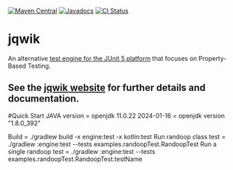 [![Maven Central](https://maven-badges.herokuapp.com/maven-central/net.jqwik/jqwik/badge.svg)](https://maven-badges.herokuapp.com/maven-central/net.jqwik/jqwik)
[![Javadocs](http://javadoc.io/badge/net.jqwik/jqwik-api.svg)](https://jqwik.net/docs/current/javadoc/index.html)
[![CI Status](https://github.com/jqwik-team/jqwik/workflows/CI/badge.svg?branch=main)](https://github.com/jqwik-team/jqwik/actions)

# jqwik

An alternative 
[test engine for the JUnit 5 platform](https://junit.org/junit5/docs/current/user-guide/#launcher-api-engines-custom)
that focuses on Property-Based Testing.


## See the [jqwik website](http://jqwik.net) for further details and documentation.

#Quick Start
JAVA version = openjdk 11.0.22 2024-01-16
             = openjdk version "1.8.0_392"

Build = ./gradlew build -x engine:test -x kotlin:test
Run randoop class test = ./gradlew :engine:test --tests examples.randoopTest.RandoopTest
Run a single randoop test = ./gradlew :engine:test --tests examples.randoopTest.RandoopTest.testName
